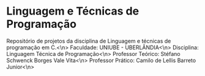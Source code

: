 # Linguagem e Técnicas de Programação
</div>
Repositório de projetos da disciplina de Linguagem e técnicas de programação em C.<\n>
</div>
Faculdade: UNIUBE - UBERLÂNDIA<\n>
Disciplina: Linguagem Técnica de Programação<\n>
Professor Teórico: Stéfano Schwenck Borges Vale Vita<\n>
Professor Prático: Camilo de Lellis Barreto Junior<\n>
